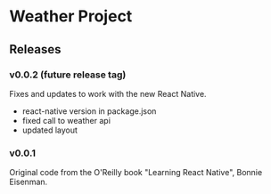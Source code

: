 # Weather Project

## Releases

### v0.0.2 (future release tag)
Fixes and updates to work with the new React Native.

- react-native version in package.json
- fixed call to weather api
- updated layout

### v0.0.1
Original code from the O'Reilly book "Learning React Native", Bonnie Eisenman.
